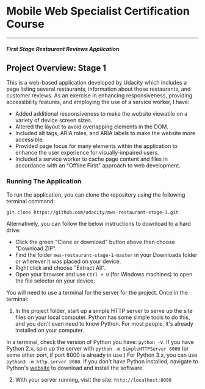 # Mobile Web Specialist Certification Course
---
#### _First Stage Restaurant Reviews Application_

## Project Overview: Stage 1

This is a web-based application developed by Udacity which includes a page listing several restaurants, information about those restaurants, and customer reviews. As an exercise in enhancing responsiveness, providing accessibility features, and employing the use of a service worker, I have:
- Added additional responsiveness to make the website viewable on a variety of device screen sizes.
- Altered the layout to avoid overlapping elements in the DOM.
- Included alt tags, ARIA roles, and ARIA labels to make the website more accessible.
- Provided page focus for many elements within the application to enhance the user experience for visually-impaired users.
- Included a service worker to cache page content and files in accordance with an "Offline First" approach to web development.

### Running The Application

To run the application, you can clone the repository using the following terminal command:
```
git clone https://github.com/udacity/mws-restaurant-stage-1.git
```
Alternatively, you can follow the below instructions to download to a hard drive:
* Click the green "Clone or download" button above then choose "Download ZIP".
* Find the folder `mws-restaurant-stage-1-master` in your Downloads folder or wherever it was placed on your device.
* Right click and choose "Extract All".
* Open your browser and use `Ctrl + O` (for Windows machines) to open the file selector on your device.

You will need to use a terminal for the server for the project. Once in the terminal:

1. In the project folder, start up a simple HTTP server to serve up the site files on your local computer. Python has some simple tools to do this, and you don't even need to know Python. For most people, it's already installed on your computer.

In a terminal, check the version of Python you have: `python -V`. If you have Python 2.x, spin up the server with `python -m SimpleHTTPServer 8000` (or some other port, if port 8000 is already in use.) For Python 3.x, you can use `python3 -m http.server 8000`. If you don't have Python installed, navigate to Python's [website](https://www.python.org/) to download and install the software.

2. With your server running, visit the site: `http://localhost:8000`
